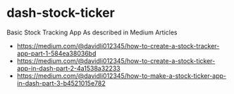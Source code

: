 # dash-stock-ticker
Basic Stock Tracking App As described in Medium Articles

* https://medium.com/@davidli012345/how-to-create-a-stock-tracker-app-part-1-584ea38036bd
* https://medium.com/@davidli012345/how-to-create-a-stock-ticker-app-in-dash-part-2-4a1538a32233
* https://medium.com/@davidli012345/how-to-make-a-stock-ticker-app-in-dash-part-3-b4521015e782
